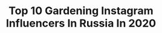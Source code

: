 ---
title: Top 10 Gardening Instagram Influencers In Russia In 2020
description: >-
  Find top gardening Instagram influencers in Russia in 2020. Most popular hashtags: #gardening #garden #flowers #mygarden.
platform: Instagram
profiles:
  - username: "cooleshova_yu"
    fullname: >-
      Julia
    location: "Russia"
    followers: 7776
    engagement: 1456
    commentsToLikes: 0.033639
    avatar: "https://scontent-lhr8-1.cdninstagram.com/v/t51.2885-19/s320x320/49907205_439830223220496_4160279720052654080_n.jpg?_nc_ht=scontent-lhr8-1.cdninstagram.com&_nc_ohc=zQU1tRiH7sAAX8n7xHY&oh=b598681127a831273b5cb91dd89c079f&oe=5EBBF2AE"
    verified: false
    hashtags: "#foodie, #rose, #fleurs, #goals"
  - username: "katy_at_the_manor"
    fullname: >-
      Katy
    location: "Russia"
    followers: 15045
    engagement: 604
    commentsToLikes: 0.092803
    avatar: "https://scontent-lhr8-1.cdninstagram.com/v/t51.2885-19/s320x320/64443403_370328087169692_9176182110187159552_n.jpg?_nc_ht=scontent-lhr8-1.cdninstagram.com&_nc_ohc=wlZg5p3hPPMAX9q9pYB&oh=a8d6a68de9cd82264743d36be01ed7da&oe=5EBA6A20"
    verified: false
    hashtags: "#kremlin, #countrylife, #countryhouse, #homebar"
  - username: "helen_fairy_garden"
    fullname: >-
      Елена Власова
    location: "Russia"
    followers: 16166
    engagement: 602
    commentsToLikes: 0.047647
    avatar: "https://scontent-lhr8-1.cdninstagram.com/v/t51.2885-19/s320x320/69263323_2837042562973218_7970497245881565184_n.jpg?_nc_ht=scontent-lhr8-1.cdninstagram.com&_nc_ohc=6t9XW1UlMY0AX_DHdPk&oh=6ce714588868d5541e37a2f2e2090ef7&oe=5EBAD98F"
    verified: false
    hashtags: "#picea, #prettyflowers, #blueflowers, #prettygarden"
  - username: "lisa_i_sad"
    fullname: >-
      Лиса и Сад.
    location: "Russia"
    followers: 9441
    engagement: 732
    commentsToLikes: 0.050411
    avatar: "https://scontent-amt2-1.cdninstagram.com/v/t51.2885-19/s320x320/66611782_749235782179339_8393476998265044992_n.jpg?_nc_ht=scontent-amt2-1.cdninstagram.com&_nc_ohc=8Azy1j5nuLwAX9nIFUa&oh=7e8c19649723fd5515ec90337b3ee2f7&oe=5EBAB600"
    verified: false
    hashtags: "#gardening, #pelargonia, #pelargonium, #landscape"
  - username: "cats_shopard"
    fullname: >-
      Natali Podvoyskaya
    location: "Russia"
    followers: 13103
    engagement: 247
    commentsToLikes: 0.066824
    avatar: "https://scontent-ams4-1.cdninstagram.com/v/t51.2885-19/s320x320/10561005_941483752634602_1073980387_a.jpg?_nc_ht=scontent-ams4-1.cdninstagram.com&_nc_ohc=QqMMgpA3C8AAX9foRGJ&oh=06c057017bdadad157ebf6ef34d9d92d&oe=5EBC3D4E"
    verified: false
    hashtags: "#gardenscapes, #blumengardens, #catscatsandhealth, #flowerstagram"
  - username: "sad_lubovi"
    fullname: >-
      Любовь💫💫Санкт-Петербург
    location: "Russia"
    followers: 47588
    engagement: 143
    commentsToLikes: 0.047894
    avatar: "https://scontent-ams4-1.cdninstagram.com/v/t51.2885-19/s320x320/43121438_1344636595689371_426535555807838208_n.jpg?_nc_ht=scontent-ams4-1.cdninstagram.com&_nc_ohc=Vd1Mkev6ElEAX-WWo5F&oh=300f4934230add9600e6e62420ba5be5&oe=5EE5D031"
    verified: false
    hashtags: "#jardin, #catlovers, #catstagram, #hydrangea"
  - username: "aleksandrov_sad"
    fullname: >-
      🍃Сад🍃Огород🍃Ландшафт
    location: "Russia"
    followers: 80171
    engagement: 381
    commentsToLikes: 0.073129
    avatar: "https://scontent-lhr8-1.cdninstagram.com/v/t51.2885-19/s320x320/27893778_1833536206945886_2166153248065454080_n.jpg?_nc_ht=scontent-lhr8-1.cdninstagram.com&_nc_ohc=UBrFL-uDvq8AX9iU24i&oh=2c906427356e1f1e8a89615048bb3eea&oe=5EBC6B3E"
    verified: false
    hashtags: "#garden, #gardening"
  - username: "landshaft.design"
    fullname: >-
      ЛАНДШАФТНЫЙ ДИЗАЙН▪︎ДАЧА▪︎САД
    location: "Russia"
    followers: 322114
    engagement: 138
    commentsToLikes: 0.012549
    avatar: "https://scontent-lhr8-1.cdninstagram.com/v/t51.2885-19/s320x320/41994232_173983630154219_2989264269847035904_n.jpg?_nc_ht=scontent-lhr8-1.cdninstagram.com&_nc_ohc=Dcm0tNejI9gAX_utjRB&oh=92fbcd85d62a8379c967d5d1ed5760ce&oe=5EBA3832"
    verified: false
    hashtags: "#garden, #gardening, #landscapedesign, #landscape"
  - username: "provincia67"
    fullname: >-
      ландшафт • дом & сад
    location: "Russia"
    followers: 12884
    engagement: 560
    commentsToLikes: 0.085379
    avatar: "https://scontent-ams4-1.cdninstagram.com/v/t51.2885-19/s320x320/17933766_164519294071777_7115251085517783040_a.jpg?_nc_ht=scontent-ams4-1.cdninstagram.com&_nc_ohc=LPWKrExbAAsAX8JsePM&oh=a77992134b487a3a9a31b93d4cfbd685&oe=5EB02511"
    verified: false
    hashtags: "#provincia67, #mycat, #landscapedesign, #mygarden"
---